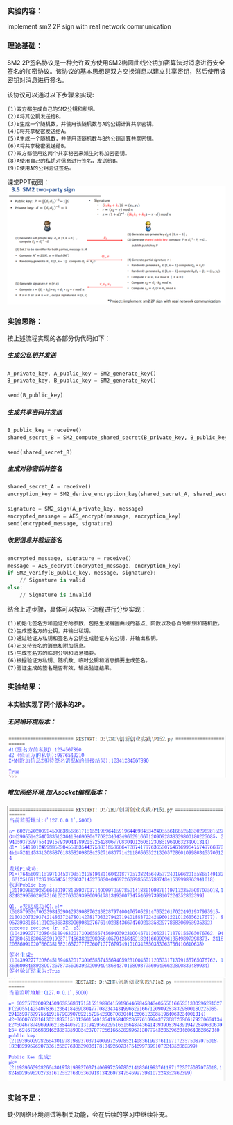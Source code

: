 ### 实验内容：
implement sm2 2P sign with real network communication
### 理论基础：
SM2 2P签名协议是一种允许双方使用SM2椭圆曲线公钥加密算法对消息进行安全签名的加密协议。该协议的基本思想是双方交换消息以建立共享密钥，然后使用该密钥对消息进行签名。

该协议可以通过以下步骤来实现:

    (1)双方都生成自己的SM2公钥和私钥。
    (2)A将其公钥发送给B。
    (3)B生成一个随机数，并使用该随机数与A的公钥计算共享密钥。
    (4)B将共享秘密发送给A。
    (5)A生成一个随机数，并使用该随机数与B的公钥计算共享密钥。
    (6)A将共享秘密发送给B。
    (7)双方都使用这两个共享秘密来派生对称加密密钥。
    (8)A使用自己的私钥对信息进行签名，发送给B。
    (9)B使用A的公钥验证签名。
课堂PPT截图：
![img](https://github.com/Azzzting/homework-group-48/blob/main/Project15/img/1.png)
### 实验思路：
按上述流程实现的各部分伪代码如下：
##### 生成公私钥并发送
```python
A_private_key, A_public_key = SM2_generate_key()
B_private_key, B_public_key = SM2_generate_key()

send(B_public_key)
```
##### 生成共享密码并发送
```python
B_public_key = receive()
shared_secret_B = SM2_compute_shared_secret(B_private_key, B_public_key)

send(shared_secret_B)
```
##### 生成对称密钥并签名
```python
shared_secret_A = receive()
encryption_key = SM2_derive_encryption_key(shared_secret_A, shared_secret_B)

signature = SM2_sign(A_private_key, message)
encrypted_message = AES_encrypt(message, encryption_key)
send(encrypted_message, signature)
```
##### 收到信息并验证签名
```python
encrypted_message, signature = receive()
message = AES_decrypt(encrypted_message, encryption_key)
if SM2_verify(B_public_key, message, signature):
    // Signature is valid
else:
    // Signature is invalid
```
结合上述步骤，具体可以按以下流程进行分步实现：

    (1)初始化签名方和验证方的参数，包括生成椭圆曲线的基点、阶数以及各自的私钥和随机数。
    (2)生成签名方的公钥，并输出私钥。
    (3)通过验证方私钥和签名方公钥生成验证方的公钥，并输出私钥。
    (4)定义待签名的消息和附加信息。
    (5)生成签名方的临时公钥和消息摘要。
    (6)根据验证方私钥、随机数、临时公钥和消息摘要生成签名。
    (7)验证生成的签名是否有效，输出验证结果。
### 实验结果：
#### 本实验实现了两个版本的2P。

##### 无网络环境版本：

![img](https://github.com/Azzzting/homework-group-48/blob/main/Project15/img/2.png)

##### 增加网络环境,加入socket编程版本：

![img](https://github.com/Azzzting/homework-group-48/blob/main/Project15/img/3.png)
![img](https://github.com/Azzzting/homework-group-48/blob/main/Project15/img/4.png)
### 实验不足：
缺少网络环境测试等相关功能，会在后续的学习中继续补充。

